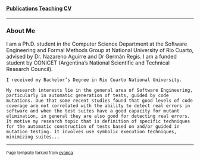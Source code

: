 #### [Publications](/publications)         [Teaching](/teaching)     [CV](/sample_page) 

---

### About Me

<p align=”justify”>
	I am a Ph.D. student in the Computer Science Department at the Software Engineering and Formal Methods Group at National University of Rio Cuarto, advised by Dr. Nazareno Aguirre and Dr Germán Regis. I am a funded student by CONICET (Argentina’s National Scientific and Technical Research Council).

	I received my Bachelor’s Degree in Rio Cuarto National University.

	My research interests lie in the general area of Software Engineering, particularly in automatic generation of tests, guided by code mutations. Due that some recent studies found that good levels of code coverage are not correlated with the ability to detect real errors in software and when the test suites have a good capacity for mutant elimination, in general they are also good for detecting real errors. 
	It motive my research topic that is definition of specific techniques for the automatic construction of tests based on and/or guided in mutation testing. It involves use symbolic execution techniques, minimizing suites...
</p>






---
<p style="font-size:11px">Page template forked from <a href="https://github.com/evanca/quick-portfolio">evanca</a></p>
<!-- Remove above link if you don't want to attibute -->
